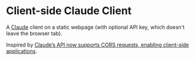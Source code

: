 # Client-side Claude Client
A [Claude] client on a static webpage (with optional API key, which doesn't leave the browser tab).

Inspired by [Claude’s API now supports CORS requests, enabling client-side applications].

[Claude’s API now supports CORS requests, enabling client-side applications]: https://simonwillison.net/2024/Aug/23/anthropic-dangerous-direct-browser-access/

[Claude]: https://claude.ai/
